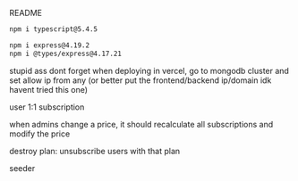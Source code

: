 README
```sh
npm i typescript@5.4.5

npm i express@4.19.2
npm i @types/express@4.17.21
```

stupid ass dont forget when deploying in vercel, go to mongodb cluster and set allow ip from any (or better put the frontend/backend ip/domain idk havent tried this one)

user 1:1 subscription

when admins change a price, it should recalculate all subscriptions and modify the price

destroy plan: unsubscribe users with that plan

seeder